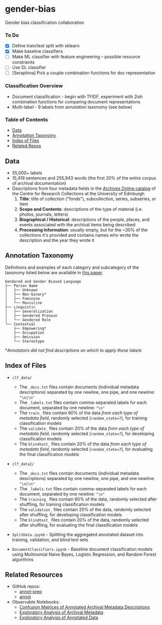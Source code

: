 # gender-bias

Gender bias classification collaboration

### To Do
- [x] Define train/test split with sklearn
- [X] Make baseline classifiers
- [ ] Make ML classifier with feature engineering – possible resource constraints
- [ ] Use DL classifier
- [ ] [Seraphina] Pick a couple combination functions for doc representation

### Classification Overview
* Document classification - begin with TFIDF, experiment with 2ish combination functions for comparing document representations
* Multi-label - 9 labels from annotation taxonomy (see below)

### Table of Contents
* [Data](#Data)
* [Annotation Taxonomy](#Annotation-Taxonomy)
* [Index of Files](#Index-of-Files)
* [Related Repos](#Related-Repos)

## Data
* 55,000+ labels
* 15,419 sentences and 255,943 words (the first 20\% of the entire corpus of archival documentation)
* Descriptions from four metadata fields in the [Archives Online catalog](archives.collections.ed.ac.uk/) of the Centre for Research Collections at the University of Edinburgh
    1. **Title**: title of collection ("fonds"), subcollection, series, subseries, or item
    2. **Scope and Contents**: descriptions of the type of material (i.e. photos, journals, letters)
    3. **Biographical / Historical**: descriptions of the people, places, and events associated with the archival items being described
    4. **Processing Information**: usually empty, but for the ~30% of the collections it's provided and contains names who wrote the description and the year they wrote it

## Annotation Taxonomy
Definitions and examples of each category and subcategory of the taxonomy listed below are available in [this paper](https://aclanthology.org/2022.gebnlp-1.4/).
```
Gendered and Gender Biased Language
├── Person Name
│   ├── Unknown
│   ├── Non-binary*
│   ├── Feminine
│   └── Masculine
├── Linguistic
│   ├── Generalization
│   ├── Gendered Pronoun
│   └── Gendered Role
└── Contextual
    ├── Empowering*
    ├── Occupation
    ├── Omission
    └── Stereotype
```
**Annotators did not find descriptions on which to apply these labels*

## Index of Files
* `clf_data/`
  * The `_docs.txt` files contain documents (individual metadata descriptions) separated by one newline, one pipe, and one newline: `"\n|\n"`
  * The `_labels.txt` files contain comma-separated labels for each document, separated by one newline: `"\n"`
  * The `train_` files contain 60% of the data *from each type of metadata field*, randomly selected (`random_state=7`), for training classification models
  * The `validate_` files contain 20% of the data *from each type of metadata field*, randomly selected (`random_state=7`), for developing classification models
  * The `blindtest_` files contain 20% of the data *from each type of metadata field*, randomly selected (`random_state=7`), for evaluating the final classification models

* `clf_data2/`
  * The `_docs.txt` files contain documents (individual metadata descriptions) separated by one newline, one pipe, and one newline: `"\n|\n"`
  * The `_labels.txt` files contain comma-separated labels for each document, separated by one newline: `"\n"`
  * The `training_` files contain 60% of the data, randomly selected after shuffling, for training classification models
  * The `validation_` files contain 20% of the data, randomly selected after shuffling, for developing classification models
  * The `blindtest_` files contain 20% of the data, randomly selected after shuffling, for evaluating the final classification models

* `SplitData.ipynb` - Splitting the aggregated annotated dataset into training, validation, and blind test sets
* `DocumentClassifiers.ipynb` - Baseline document classification models using Multinomial Naive Bayes, Logistic Regression, and Random Forest algorithms

## Related Resources
* GitHub repos: 
  * [annot-prep](https://github.com/thegoose20/annot-prep)
  * [annot](https://github.com/thegoose20/annot)
* Observable Notebooks: 
  * [Confusion Matrices of Annotated Archival Metadata Descriptions](https://observablehq.com/@thegoose20/confusion-matrices)
  * [Exploratory Analysis of Archival Metadata](https://observablehq.com/d/0091bad1ddecc57f)
  * [Exploratory Analysis of Annotated Data](https://observablehq.com/d/b61080669b52aa93)
